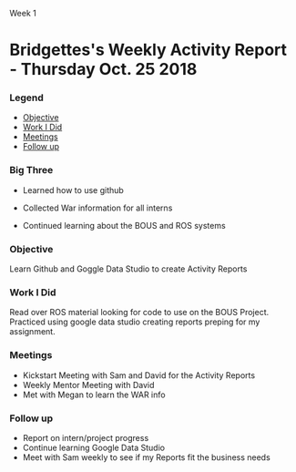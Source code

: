 Week 1
# Bridgettes's Weekly Activity Report - Thursday Oct. 25 2018
### Legend
 - [Objective](#objective)
 - [Work I Did](#work-i-did)
 - [Meetings](#meetings)
 - [Follow up](#follow-up)

### Big Three

- Learned how to use github

- Collected War information for all interns

- Continued learning about the BOUS and ROS systems

### Objective

Learn Github and Goggle Data Studio to create Activity Reports

### Work I Did

Read over ROS material looking for code to use on the BOUS Project. Practiced using google data studio creating reports preping for my assignment. 

### Meetings
  - Kickstart Meeting with Sam and David for the Activity Reports
  - Weekly Mentor Meeting with David
  - Met with Megan to learn the WAR info

### Follow up

- Report on intern/project progress
- Continue learning Google Data Studio
- Meet with Sam weekly to see if my Reports fit the business needs
